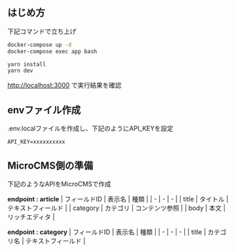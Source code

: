 ## はじめ方

下記コマンドで立ち上げ

```bash
docker-compose up -d
docker-compose exec app bash
```

```bash
yarn install
yarn dev
```

[http://localhost:3000](http://localhost:3000) で実行結果を確認

## envファイル作成
.env.localファイルを作成し、下記のようにAPI_KEYを設定
```
API_KEY=xxxxxxxxxx
```

## MicroCMS側の準備
下記のようなAPIをMicroCMSで作成

**endpoint : article**
| フィールドID | 表示名 | 種類 |
| - | - | - |
| title | タイトル | テキストフィールド |
| category | カテゴリ | コンテンツ参照 |
| body | 本文 | リッチエディタ |

**endpoint : category**
| フィールドID | 表示名 | 種類 |
| - | - | - |
| title | カテゴリ名 | テキストフィールド |